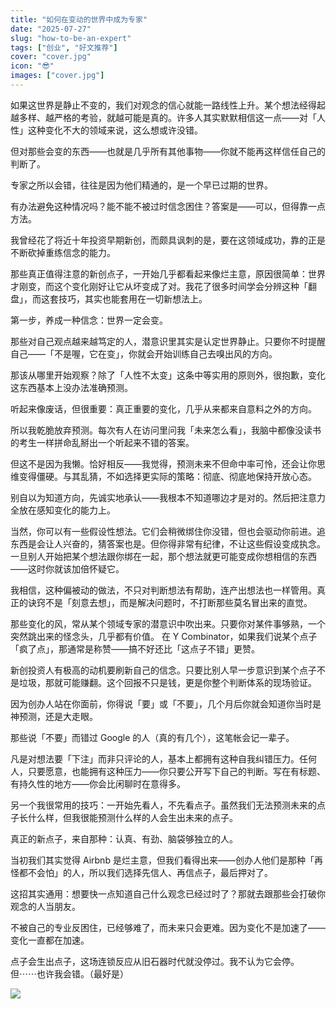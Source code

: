 ```yaml
---
title: "如何在变动的世界中成为专家"
date: "2025-07-27"
slug: "how-to-be-an-expert"
tags: ["创业", "好文推荐"]
cover: "cover.jpg"
icon: "😎"
images: ["cover.jpg"]
---
```

如果这世界是静止不变的，我们对观念的信心就能一路线性上升。某个想法经得起越多样、越严格的考验，就越可能是真的。许多人其实默默相信这一点——对「人性」这种变化不大的领域来说，这么想或许没错。



但对那些会变的东西——也就是几乎所有其他事物——你就不能再这样信任自己的判断了。



专家之所以会错，往往是因为他们精通的，是一个早已过期的世界。



有办法避免这种情况吗？能不能不被过时信念困住？答案是——可以，但得靠一点方法。



我曾经花了将近十年投资早期新创，而颇具讽刺的是，要在这领域成功，靠的正是不断砍掉重练信念的能力。



那些真正值得注意的新创点子，一开始几乎都看起来像烂主意，原因很简单：世界才刚变，而这个变化刚好让它从坏变成了对。我花了很多时间学会分辨这种「翻盘」，而这套技巧，其实也能套用在一切新想法上。



第一步，养成一种信念：世界一定会变。



那些对自己观点越来越笃定的人，潜意识里其实是认定世界静止。只要你不时提醒自己——「不是喔，它在变」，你就会开始训练自己去嗅出风的方向。



那该从哪里开始观察？除了「人性不太变」这条中等实用的原则外，很抱歉，变化这东西基本上没办法准确预测。



听起来像废话，但很重要：真正重要的变化，几乎从来都来自意料之外的方向。



所以我乾脆放弃预测。每次有人在访问里问我「未来怎么看」，我脑中都像没读书的考生一样拼命乱掰出一个听起来不错的答案。



但这不是因为我懒。恰好相反——我觉得，预测未来不但命中率可怜，还会让你思维变得僵硬。与其乱猜，不如选择更实际的策略：彻底、彻底地保持开放心态。



别自以为知道方向，先诚实地承认——我根本不知道哪边才是对的。然后把注意力全放在感知变化的能力上。



当然，你可以有一些假设性想法。它们会稍微绑住你没错，但也会驱动你前进。追东西是会让人兴奋的，猜答案也是。但你得非常有纪律，不让这些假设变成执念。
一旦别人开始把某个想法跟你绑在一起，那个想法就更可能变成你想相信的东西——这时你就该加倍怀疑它。



我相信，这种偏被动的做法，不只对判断想法有帮助，连产出想法也一样管用。真正的诀窍不是「刻意去想」，而是解决问题时，不打断那些莫名冒出来的直觉。



那些变化的风，常从某个领域专家的潜意识中吹出来。只要你对某件事够熟，一个突然跳出来的怪念头，几乎都有价值。
在 Y Combinator，如果我们说某个点子「疯了点」，那通常是称赞——搞不好还比「这点子不错」更赞。



新创投资人有极高的动机要刷新自己的信念。只要比别人早一步意识到某个点子不是垃圾，那就可能赚翻。这个回报不只是钱，更是你整个判断体系的现场验证。



因为创办人站在你面前，你得说「要」或「不要」，几个月后你就会知道你当时是神预测，还是大走眼。



那些说「不要」而错过 Google 的人（真的有几个），这笔帐会记一辈子。



凡是对想法要「下注」而非只评论的人，基本上都拥有这种自我纠错压力。任何人，只要愿意，也能拥有这种压力——你只要公开写下自己的判断。写在有标题、有持久性的地方——你会比闲聊时在意得多。



另一个我很常用的技巧：一开始先看人，不先看点子。虽然我们无法预测未来的点子长什么样，但我很能预测什么样的人会生出未来的点子。



真正的新点子，来自那种：认真、有劲、脑袋够独立的人。



当初我们其实觉得 Airbnb 是烂主意，但我们看得出来——创办人他们是那种「再怪都不会怕」的人，所以我们选择先信人、再信点子，最后押对了。



这招其实通用：想要快一点知道自己什么观念已经过时了？那就去跟那些会打破你观念的人当朋友。



不被自己的专业反困住，已经够难了，而未来只会更难。因为变化不是加速了——变化一直都在加速。



点子会生出点子，这场连锁反应从旧石器时代就没停过。我不认为它会停。
但⋯⋯也许我会错。（最好是）




![](https://prod-files-secure.s3.us-west-2.amazonaws.com/112d0858-5090-4d34-a606-b75eb8d65fd2/46476355-9cf3-4e99-9b7a-3531bc426380/1000202064.png?X-Amz-Algorithm=AWS4-HMAC-SHA256&X-Amz-Content-Sha256=UNSIGNED-PAYLOAD&X-Amz-Credential=ASIAZI2LB466S5VW27YZ%2F20250728%2Fus-west-2%2Fs3%2Faws4_request&X-Amz-Date=20250728T191926Z&X-Amz-Expires=3600&X-Amz-Security-Token=IQoJb3JpZ2luX2VjEGsaCXVzLXdlc3QtMiJHMEUCIBs12rep97LVNcne51aUI7L3dlgO8GaNA92t0mP3SwxCAiEAuI%2F5huRbTEVPW64hKcNwuJh8U0T2DKSPEmZXbfxhnxoqiAQIlP%2F%2F%2F%2F%2F%2F%2F%2F%2F%2FARAAGgw2Mzc0MjMxODM4MDUiDAQulCFHv7vGoDfHPircA49115IcT%2B19b8E1ZTn71FaOzdEQmHbZbWgytbLhCPZhy5175K7%2BBFcjeQdNEYjYJxKaQQKzBb1kfuxNmcHlTdtOE9W3Du%2FGvZsgc9qlUzwQ3KcQqxf%2F92fh0%2FFlfWSKLHOpZsL8P2hVqYw0wQha9hWCpM3MAvK%2BfXQKvMjNWFQAhl%2BrZTqp2%2Bb1zRYP6wLif4JdTd4jl3UcnD6UQb3%2FWShSgWfV6DXMHTsR7O3eF6d0TubImej4EBFZAo5tNu%2BUaQ8tuaIeccxcW5ID6NzHOsAAWnAZg0ydCRIcL%2FBXnIi5R8F%2BNauyZWdN%2F1pDrSgokzfoHbRXKBfzE42eg5sAPh8Bx8qr4B%2BlLQCoB597Mmb4ggD4kY9%2FwflEymuMdN%2BcqQ3kea2UHebuA1skx680NygZZyYdOAA1KXwq%2BUN9hYTfGwrq9zNSN8S55CjldjiT1Nh3e89xvkKAeYSP5E2z8ULnIXGYHFvlBqbEkUqqxAT2RxdsHaxlfuO%2B2Jcj6IFrFOrR6aNXFLdSToh8mxeiuTgxdbESegKqaYIdwwMyJYk%2BHck0t%2FJlrwbs8CT%2Bx3mUGOmbsAX50K5%2FIIsU1FnITbu6nuyy%2BTSWjmxLYpK4%2BhmdsuSaGBBFGgowA2loMLSYn8QGOqUB7k5eOeaGjEB7ueMnWi5y%2BbSuuKKoHd3QqytL8GtQQ7ksxJLY2j8mFlFGGrTPfza%2FK7VLHCJk2V5PgNwCPR1M4xnAQCGRWQ31UVwWub%2Br%2B2JJdFOQaSpVpIwZnW6yLIRkppMPbExSwlDWyh7M6nkGZmvbEHpaibUBSr8BrZiBbVSaKzmHRFcsBJzuskEEOA1Nv4l8x5bXFF6oohyic1eBja67Nqfx&X-Amz-Signature=56d470fc4f856dfe68d8d6ecf1d4ae153cbb3e85b08c54c6fff84319eec1d98a&X-Amz-SignedHeaders=host&x-amz-checksum-mode=ENABLED&x-id=GetObject)

